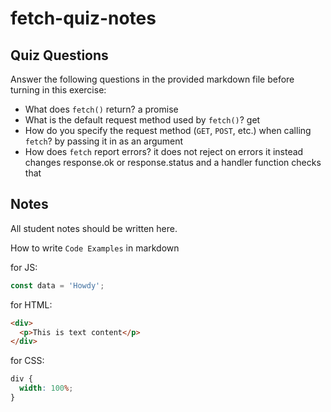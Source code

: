 # fetch-quiz-notes

## Quiz Questions

Answer the following questions in the provided markdown file before turning in this exercise:

- What does `fetch()` return?
  a promise
- What is the default request method used by `fetch()`?
  get
- How do you specify the request method (`GET`, `POST`, etc.) when calling `fetch`?
  by passing it in as an argument
- How does `fetch` report errors?
  it does not reject on errors it instead changes response.ok or response.status and a handler function checks that

## Notes

All student notes should be written here.

How to write `Code Examples` in markdown

for JS:

```javascript
const data = 'Howdy';
```

for HTML:

```html
<div>
  <p>This is text content</p>
</div>
```

for CSS:

```css
div {
  width: 100%;
}
```
